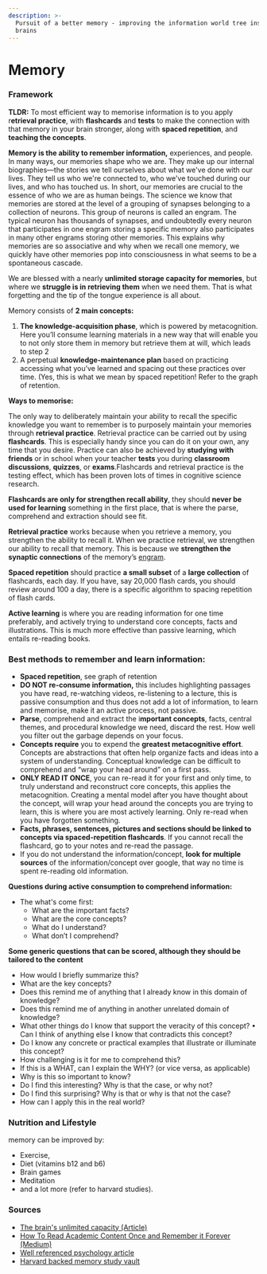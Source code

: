 ```yaml
---
description: >-
  Pursuit of a better memory - improving the information world tree inside our
  brains
---
```


# Memory

### Framework

**TLDR:** To most efficient way to memorise information is to you apply r**etrieval practice**, with **flashcards** and **tests** to make the connection with that memory in your brain stronger, along with **spaced repetition**, and **teaching the concepts**.

**Memory is the ability to remember information,** experiences, and people. In many ways, our memories shape who we are. They make up our internal biographies—the stories we tell ourselves about what we've done with our lives. They tell us who we're connected to, who we've touched during our lives, and who has touched us. In short, our memories are crucial to the essence of who we are as human beings. The science we know that memories are stored at the level of a grouping of synapses belonging to a collection of neurons. This group of neurons is called an engram. The typical neuron has thousands of synapses, and undoubtedly every neuron that participates in one engram storing a specific memory also participates in many other engrams storing other memories. This explains why memories are so associative and why when we recall one memory, we quickly have other memories pop into consciousness in what seems to be a spontaneous cascade.

We are blessed with a nearly **unlimited storage capacity for memories**, but where we **struggle is in retrieving them** when we need them. That is what forgetting and the tip of the tongue experience is all about.

Memory consists of **2 main concepts:**

1. **The knowledge-acquisition phase**, which is powered by metacognition. Here you’ll consume learning materials in a new way that will enable you to not only store them in memory but retrieve them at will, which leads to step 2
2. A perpetual **knowledge-maintenance plan** based on practicing accessing what you’ve learned and spacing out these practices over time. \(Yes, this is what we mean by spaced repetition! Refer to the graph of retention.

**Ways to memorise:**

The only way to deliberately maintain your ability to recall the specific knowledge you want to remember is to purposely maintain your memories through **retrieval practice**. Retrieval practice can be carried out by using **flashcards**. This is especially handy since you can do it on your own, any time that you desire. Practice can also be achieved by **studying with friends** or in school when your teacher **tests** you during **classroom discussions**, **quizzes**, or **exams**.Flashcards and retrieval practice is the testing effect, which has been proven lots of times in cognitive science research.

**Flashcards are only for strengthen recall ability**, they should **never be used for learning** something in the first place, that is where the parse, comprehend and extraction should see fit.

**Retrieval practice** works because when you retrieve a memory, you strengthen the ability to recall it. When we practice retrieval, we strengthen our ability to recall that memory. This is because we **strengthen the synaptic connections** of the memory’s [engram](https://www.cell.com/neuron/pdf/S0896-6273%2815%2900677-7.pdf).

**Spaced repetition** should practice **a small subset** of a **large collection** of flashcards, each day. If you have, say 20,000 flash cards, you should review around 100 a day, there is a specific algorithm to spacing repetition of flash cards.

**Active learning** is where you are reading information for one time preferably, and actively trying to understand core concepts, facts and illustrations. This is much more effective than passive learning, which entails re-reading books.

### Best methods to remember and learn information: 

* **Spaced repetition**, see graph of retention 
* **DO NOT re-consume information,** this includes highlighting passages you have read, re-watching videos, re-listening to a lecture, this is passive consumption and thus does not add a lot of information, to learn and memorise, make it an active process, not passive.
* **Parse**, comprehend and extract the i**mportant concepts**, facts, central themes, and procedural knowledge we need, discard the rest. How well you filter out the garbage depends on your focus.
* **Concepts require** you to expend the **greatest metacognitive effort**. Concepts are abstractions that often help organize facts and ideas into a system of understanding. Conceptual knowledge can be difficult to comprehend and “wrap your head around” on a first pass.
* **ONLY READ IT ONCE**, you can re-read it for your first and only time, to truly understand and reconstruct core concepts, this applies the metacognition. Creating a mental model after you have thought about the concept, will wrap your head around the concepts you are trying to learn, this is where you are most actively learning. Only re-read when you have forgotten something.
* **Facts, phrases, sentences, pictures and sections should be linked to concepts via spaced-repetition flashcards**. If you cannot recall the flashcard, go to your notes and re-read the passage.
* If you do not understand the information/concept, **look for multiple sources** of the information/concept over google, that way no time is spent re-reading old information.

**Questions during active consumption to comprehend information:**

* The what's come first:
  * What are the important facts?
  * What are the core concepts?
  * What do I understand?
  * What don’t I comprehend?

**Some generic questions that can be scored, although they should be tailored to the content**

* How would I briefly summarize this?
* What are the key concepts?
* Does this remind me of anything that I already know in this domain of knowledge?
* Does this remind me of anything in another unrelated domain of knowledge?
* What other things do I know that support the veracity of this concept? • Can I think of anything else I know that contradicts this concept?
* Do I know any concrete or practical examples that illustrate or illuminate this concept?
* How challenging is it for me to comprehend this?
* If this is a WHAT, can I explain the WHY? \(or vice versa, as applicable\)
* Why is this so important to know?
* Do I find this interesting? Why is that the case, or why not?
* Do I find this surprising? Why is that or why is that not the case?
* How can I apply this in the real world?

### Nutrition and Lifestyle

memory can be improved by:

* Exercise, 
* Diet \(vitamins b12 and b6\)
* Brain games
* Meditation 
* and  a lot more \(refer to harvard studies\).

### Sources

* [The brain's unlimited capacity \(Article\)](https://www.livescience.com/53751-brain-could-store-internet.html)
* [How To Read Academic Content Once and Remember it Forever \(Medium\)](https://medium.com/better-humans/how-to-read-academic-content-once-and-remember-it-forever-e44f26d82566)
* [Well referenced psychology article](https://www.apa.org/science/about/psa/2016/06/learning-memory)
* [Harvard backed memory study vault](https://www.health.harvard.edu/topics/improving-memory)

